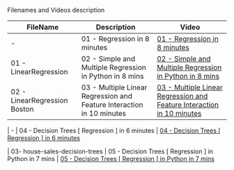 Filenames and Videos description 

|  FileName  |  Description | Video    |                  
|---|---|---|                       
| -  |   01 - Regression in 8 minutes        | [01 - Regression in 8 minutes](https://youtu.be/Dg1X2o0RppY)                    
| 01 - LinearRegression  |   02 - Simple and Multiple Regression in Python in 8 mins        | [02 - Simple and Multiple Regression in Python in 8 mins](https://youtu.be/X6A_cufSZ0I)           
| 02 - LinearRegression Boston |   03 - Multiple Linear Regression and Feature Interaction in 10 minutes   | [03 - Multiple Linear Regression and Feature Interaction in 10 minutes](https://youtu.be/sCIg5Y5zoa0)     

| - |   04 - Decision Trees [ Regression ] in 6 minutes  | [04 - Decision Trees [ Regression ] in 6 minutes](https://youtu.be/btng0BhiS6E)        

| 03- house-sales-decision-trees |   05  - Decision Trees [ Regression ] in Python in 7 mins   | [05  - Decision Trees [ Regression ] in Python in 7 mins](https://youtu.be/qOHSbDHRVJM)        
